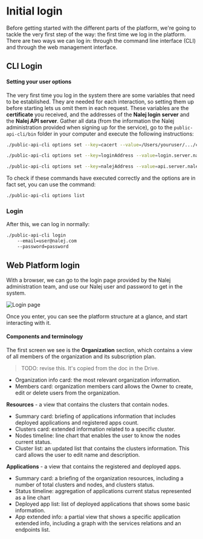 # Initial login

Before getting started with the different parts of the platform, we're going to tackle the very first step of the way: the first time we log in the platform. There are two ways we can log in: through the command line interface (CLI) and through the web management interface.

## CLI Login

#### Setting your user options

The very first time you log in the system there are some variables that need to be established. They are needed for each interaction, so setting them up before starting lets us omit them in each request. These variables are the **certificate** you received, and the addresses of the **Nalej login server** and the **Nalej API server**. Gather all data (from the information the Nalej administration provided when signing up for the service), go to the `public-api-cli/bin` folder in your computer and execute the following instructions:

```bash
./public-api-cli options set --key=cacert --value=/Users/youruser/.../certificate.crt

./public-api-cli options set --key=loginAddress --value=login.server.nalej.com

./public-api-cli options set --key=nalejAddress --value=api.server.nalej.com
```

To check if these commands have executed correctly and the options are in fact set, you can use the command:

```bash
./public-api-cli options list
```

### Login

After this, we can log in normally:

```bash
./public-api-cli login 
    --email=user@nalej.com 
    --password=password
```



## Web Platform login

With a browser, we can go to the login page provided by the Nalej administration team, and use our Nalej user and password to get in the system.

![Login page](/Users/svillanueva/nalej_docs/docs/.gitbook/assets/login_web.png)

Once you enter, you can see the platform structure at a glance, and start interacting with it.

#### Components and terminology

The first screen we see is the **Organization** section, which contains a view of all members of the organization and its subscription plan.

> TODO: revise this. It's copied from the doc in the Drive.

- Organization info card: the most relevant organization information.
- Members card: organization members card allows the Owner to create, edit or delete users from the organization. 

**Resources** - a view that contains the clusters that contain nodes.

- Summary card: briefing of applications information that includes deployed applications and registered apps count.
- Clusters card: extended information related to a specific cluster.
- Nodes timeline: line chart that enables the user to know the nodes current status.
- Cluster list: an updated list that contains the clusters information. This card allows the user to edit name and description.

**Applications** - a view that contains the registered and deployed apps.

- Summary card: a briefing of the organization resources, including a number of total clusters and nodes, and clusters status.
- Status timeline: aggregation of applications current status represented as a line chart
- Deployed app list: list of deployed applications that shows some basic information.
- App extended info: a partial view that shows a specific application extended info, including a graph with the services relations and an endpoints list. 

